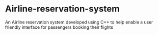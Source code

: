 # Airline-reservation-system
An Airline reservation system developed using C++ to help enable a user friendly interface for passengers booking their flights
